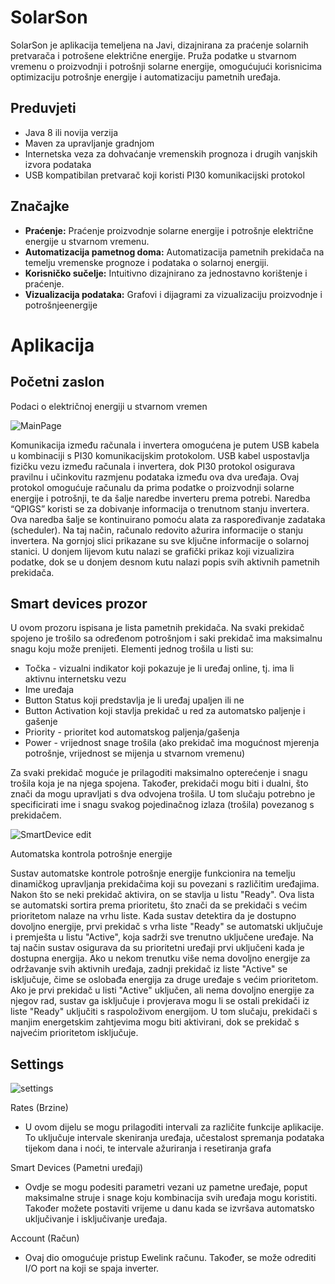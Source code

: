 <h1>SolarSon</h1>
SolarSon je aplikacija temeljena na Javi, dizajnirana za praćenje solarnih pretvarača i
potrošene električne energije. Pruža podatke u stvarnom vremenu o proizvodnji i potrošnji
solarne energije, omogućujući korisnicima optimizaciju potrošnje energije i automatizaciju
pametnih uređaja.

## Preduvjeti
- Java 8 ili novija verzija
- Maven za upravljanje gradnjom
- Internetska veza za dohvaćanje vremenskih prognoza i drugih vanjskih izvora podataka
- USB kompatibilan pretvarač koji koristi PI30 komunikacijski protokol

## Značajke
- **Praćenje:** Praćenje proizvodnje solarne energije i potrošnje električne energije u stvarnom vremenu.
- **Automatizacija pametnog doma:** Automatizacija pametnih prekidača na temelju vremenske prognoze i podataka o solarnoj energiji.
- **Korisničko sučelje:** Intuitivno dizajnirano za jednostavno korištenje i praćenje.
- **Vizualizacija podataka:** Grafovi i dijagrami za vizualizaciju proizvodnje i potrošnjeenergije

<h1>Aplikacija</h1>
<h2>Početni zaslon</h2>
Podaci o električnoj energiji u stvarnom vremen

![MainPage](https://github.com/user-attachments/assets/b5e5450f-8215-4567-9473-96c290271158)

Komunikacija između računala i invertera omogućena je putem USB kabela u kombinaciji s PI30 komunikacijskim protokolom. USB kabel uspostavlja fizičku vezu između računala i invertera, dok PI30 protokol osigurava pravilnu i učinkovitu razmjenu podataka između ova dva uređaja. Ovaj protokol omogućuje računalu da prima podatke o proizvodnji solarne energije i potrošnji, te da šalje naredbe inverteru prema potrebi.
Naredba “QPIGS” koristi se za dobivanje informacija o trenutnom stanju invertera. Ova naredba šalje se kontinuirano pomoću alata za raspoređivanje zadataka (scheduler). Na taj način, računalo redovito ažurira informacije o stanju invertera.
Na gornjoj slici prikazane su sve ključne informacije o solarnoj stanici. U donjem lijevom kutu nalazi se grafički prikaz koji vizualizira podatke, dok se u donjem desnom kutu nalazi popis svih aktivnih pametnih prekidača.

<h2>Smart devices prozor</h2>
U ovom prozoru ispisana je lista pametnih prekidača. Na svaki prekidač spojeno je trošilo sa određenom potrošnjom i saki prekidač ima maksimalnu snagu koju može prenijeti.
Elementi jednog trošila u listi su:

- Točka - vizualni indikator koji pokazuje je li uređaj online, tj. ima li aktivnu internetsku vezu
- Ime uređaja
- Button Status koji predstavlja je li uređaj upaljen ili ne
- Button Activation koji stavlja prekidač u red za automatsko paljenje i gašenje
- Priority - prioritet kod automatskog paljenja/gašenja
- Power - vrijednost snage trošila (ako prekidač ima mogućnost mjerenja potrošnje, vrijednost se mijenja u stvarnom vremenu)

Za svaki prekidač moguće je prilagoditi maksimalno opterećenje i snagu trošila koja je na njega spojena. Također, prekidači mogu biti i dualni, što znači da mogu upravljati s dva odvojena trošila. U tom slučaju potrebno je specificirati ime i snagu svakog pojedinačnog izlaza (trošila) povezanog s prekidačem.

![SmartDevice edit](https://github.com/user-attachments/assets/e3580673-1021-4eed-a6ff-de55a54e8589)

Automatska kontrola potrošnje energije

Sustav automatske kontrole potrošnje energije funkcionira na temelju dinamičkog upravljanja prekidačima koji su povezani s različitim uređajima. Nakon što se neki prekidač aktivira, on se stavlja u listu "Ready". Ova lista se automatski sortira prema prioritetu, što znači da se prekidači s većim prioritetom nalaze na vrhu liste.
Kada sustav detektira da je dostupno dovoljno energije, prvi prekidač s vrha liste "Ready" se automatski uključuje i premješta u listu "Active", koja sadrži sve trenutno uključene uređaje. Na taj način sustav osigurava da su prioritetni uređaji prvi uključeni kada je dostupna energija.
Ako u nekom trenutku više nema dovoljno energije za održavanje svih aktivnih uređaja, zadnji prekidač iz liste "Active" se isključuje, čime se oslobađa energija za druge uređaje s većim prioritetom.
Ako je prvi prekidač u listi "Active" uključen, ali nema dovoljno energije za njegov rad, sustav ga isključuje i provjerava mogu li se ostali prekidači iz liste "Ready" uključiti s raspoloživom energijom. U tom slučaju, prekidači s manjim energetskim zahtjevima mogu biti aktivirani, dok se prekidač s najvećim prioritetom isključuje.

<h2>Settings</h2>

![settings](https://github.com/user-attachments/assets/a3d2d97a-7454-47dd-8b0b-89c4c8b0f0c0)

Rates (Brzine)
- U ovom dijelu se mogu prilagoditi intervali za različite funkcije aplikacije. To uključuje intervale skeniranja uređaja, učestalost spremanja podataka tijekom dana i noći, te intervale ažuriranja i resetiranja grafa
  
Smart Devices (Pametni uređaji)
- Ovdje se mogu podesiti parametri vezani uz pametne uređaje, poput maksimalne struje i snage koju kombinacija svih uređaja mogu koristiti. Također možete postaviti vrijeme u danu kada se izvršava automatsko uključivanje i isključivanje uređaja.
  
Account (Račun)
- Ovaj dio omogućuje pristup Ewelink računu. Također, se može odrediti I/O port na koji se spaja inverter.

